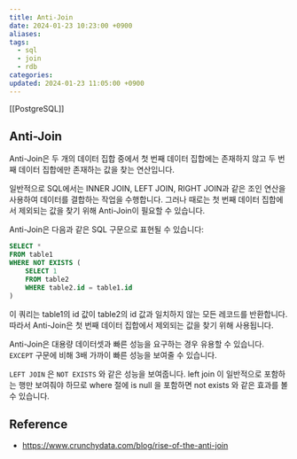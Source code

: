 ```yaml
---
title: Anti-Join
date: 2024-01-23 10:23:00 +0900
aliases: 
tags:
  - sql
  - join
  - rdb
categories: 
updated: 2024-01-23 11:05:00 +0900
---
```


[[PostgreSQL]]

## Anti-Join

Anti-Join은 두 개의 데이터 집합 중에서 첫 번째 데이터 집합에는 존재하지 않고 두 번째 데이터 집합에만 존재하는 값을 찾는 연산입니다.

일반적으로 SQL에서는 INNER JOIN, LEFT JOIN, RIGHT JOIN과 같은 조인 연산을 사용하여 데이터를 결합하는 작업을 수행합니다. 그러나 때로는 첫 번째 데이터 집합에서 제외되는 값을 찾기 위해 Anti-Join이 필요할 수 있습니다.

Anti-Join은 다음과 같은 SQL 구문으로 표현될 수 있습니다:

```sql
SELECT *
FROM table1
WHERE NOT EXISTS (
    SELECT 1
    FROM table2
    WHERE table2.id = table1.id
)
```

이 쿼리는 table1의 id 값이 table2의 id 값과 일치하지 않는 모든 레코드를 반환합니다. 따라서 Anti-Join은 첫 번째 데이터 집합에서 제외되는 값을 찾기 위해 사용됩니다.

Anti-Join은 대용량 데이터셋과 빠른 성능을 요구하는 경우 유용할 수 있습니다. `EXCEPT` 구문에 비해 3배 가까이 빠른 성능을 보여줄 수 있습니다.

`LEFT JOIN` 은 `NOT EXISTS` 와 같은 성능을 보여줍니다. left join 이 일반적으로 포함하는 행만 보여줘야 하므로 where 절에 is null 을 포함하면 not exists 와 같은 효과를 볼 수 있습니다.

## Reference

- https://www.crunchydata.com/blog/rise-of-the-anti-join
